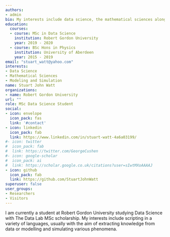 ```yaml
---
authors:
- admin
bio: My interests include data science, the mathematical sciences along with modeling and simulation.
education:
  courses:
  - course: MSc in Data Science
    institution: Robert Gordon University
    year: 2019 - 2020
  - course: BSc Hons in Physics
    institution: University of Aberdeen
    year: 2015 - 2019
email: "stuart_watt@yahoo.com"
interests:
- Data Science
- Mathematical Sciences
- Modeling and Simulation
name: Stuart John Watt
organizations:
- name: Robert Gordon University
url: ""
role: MSc Data Science Student
social:
- icon: envelope
  icon_pack: fas
  link: '#contact'
- icon: linkedin
  icon_pack: fab
  link: https://www.linkedin.com/in/stuart-watt-4a6a03199/
#- icon: twitter
#  icon_pack: fab
#  link: https://twitter.com/GeorgeCushen
#- icon: google-scholar
#  icon_pack: ai
#  link: https://scholar.google.co.uk/citations?user=sIwtMXoAAAAJ
- icon: github
  icon_pack: fab
  link: https://github.com/StuartJohnWatt
superuser: false
user_groups:
- Researchers
- Visitors
---
```


I am currently a student at Robert Gordon University studying Data Science with The Data Lab MSc scholarship. My interests include scripting in a variety of languages, usually with the aim of extracting knowledge from data or modelling and simulating various phenomena.
